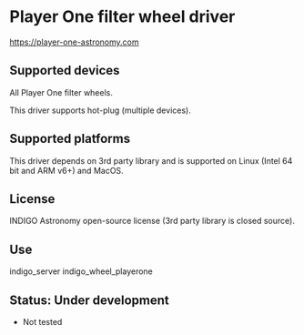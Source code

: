 # Player One filter wheel driver

https://player-one-astronomy.com

## Supported devices

All Player One filter wheels.

This driver supports hot-plug (multiple devices).

## Supported platforms

This driver depends on 3rd party library and is supported on Linux (Intel 64 bit and ARM v6+) and MacOS.

## License

INDIGO Astronomy open-source license (3rd party library is closed source).

## Use

indigo_server indigo_wheel_playerone

## Status: Under development

* Not tested
